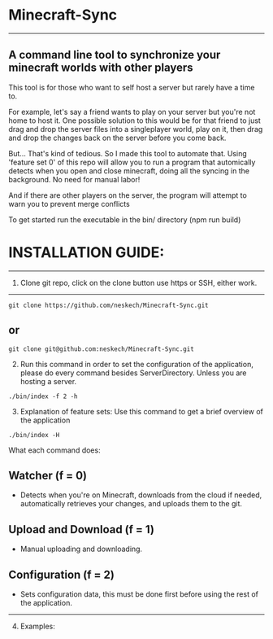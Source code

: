 # Minecraft-Sync
-----
## A command line tool to synchronize your minecraft worlds with other players

This tool is for those who want to self host a server but rarely have a time to. 

For example, let's say a friend wants to play on your server but you're not home to host it. One possible solution to this would be for that friend to just drag and drop the server files into a singleplayer world, play on it, then drag and drop the changes back on the server before you come back. 

But... That's kind of tedious. So I made this tool to automate that. Using 'feature set 0' of this repo will allow you to run a program that automically detects when you open and close minecraft, doing all the syncing in the background. No need for manual labor!

And if there are other players on the server, the program will attempt to warn you to prevent merge conflicts

To get started run the executable in the bin/ directory (npm run build) 

# INSTALLATION GUIDE: 
-------------------
1. Clone git repo, click on the clone button use https or SSH, either work. 
---------------------------------------------------------------------------
```console
git clone https://github.com/neskech/Minecraft-Sync.git 
```
## or 

```console
git clone git@github.com:neskech/Minecraft-Sync.git 
```

2. Run this command in order to set the configuration of the application, please do every command besides ServerDirectory. Unless you are hosting a server. 
```console 
./bin/index -f 2 -h
```

3. Explanation of feature sets: 
  Use this command to get a brief overview of the application 
  ```console
  ./bin/index -H 
  ```
  What each command does: 
  
  ## Watcher (f = 0)
  - Detects when you're on Minecraft, downloads from the cloud if needed, automatically retrieves your changes, and uploads them to the git. 

  ## Upload and Download (f = 1)
  - Manual uploading and downloading. 

  ## Configuration (f = 2)
  - Sets configuration data, this must be done first before using the rest of the application. 
-----------
4. Examples: 


